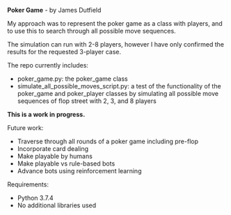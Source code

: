 **Poker Game** - by James Dutfield

My approach was to represent the poker game as a class with players, and to use this to search through all possible move sequences.

The simulation can run with 2-8 players, however I have only confirmed the results for the requested 3-player case.

The repo currently includes:
- poker_game.py: the poker_game class
- simulate_all_possible_moves_script.py: a test of the functionality of the poker_game and poker_player classes by simulating all possible move sequences of flop street with 2, 3, and 8 players

**This is a work in progress.**

Future work:
  - Traverse through all rounds of a poker game including pre-flop
  - Incorporate card dealing
  - Make playable by humans
  - Make playable vs rule-based bots
  - Advance bots using reinforcement learning

Requirements:
- Python 3.7.4
- No additional libraries used